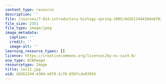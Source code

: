 ```yaml
---
content_type: resource
description: ''
file: /courses/7-014-introductory-biology-spring-2005/dd2612444304e8782cf683bfcda93954_lec11.jpg
file_size: 2351
file_type: image/jpeg
image_metadata:
  caption: ''
  credit: ''
  image-alt: ''
learning_resource_types: []
license: https://creativecommons.org/licenses/by-nc-sa/4.0/
ocw_type: OCWImage
resourcetype: Image
title: lec11.jpg
uid: dd261244-4304-e878-2cf6-83bfcda93954
---
```

